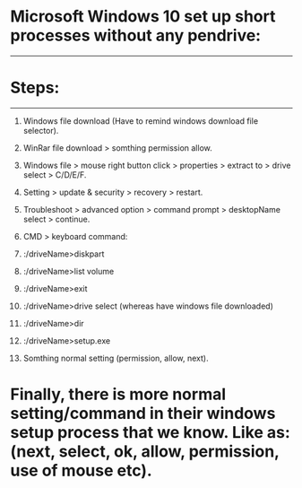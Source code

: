 # Microsoft Windows 10 set up short processes without any pendrive:
*******************************************************************
# Steps:
********
1. Windows file download (Have to remind windows download file selector).

2. WinRar file download > somthing permission allow.

3. Windows file > mouse right button click > properties > extract to > drive select > C/D/E/F.

4. Setting > update & security > recovery > restart.

5. Troubleshoot > advanced option > command prompt > desktopName select > continue.

6. CMD > keyboard command: 
1.	:/driveName>diskpart
2.	:/driveName>list volume
3.	:/driveName>exit
4.	:/driveName>drive select (whereas have windows file downloaded)
5.	:/driveName>dir
6.	:/driveName>setup.exe

7. Somthing normal setting (permission, allow, next).

# Finally, there is more normal setting/command in their windows setup process that we know. Like as: (next, select, ok, allow, permission, use of mouse etc).
